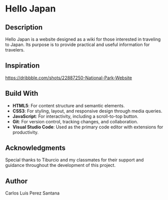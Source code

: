 # Hello Japan

## Description

Hello Japan is a website designed as a wiki for those interested in traveling to Japan. Its purpose is to provide practical and useful information for travelers.

## Inspiration

https://dribbble.com/shots/22887250-National-Park-Website

## Build With

- **HTML5**: For content structure and semantic elements.
- **CSS3**: For styling, layout, and responsive design through media queries.
- **JavaScript**: For interactivity, including a scroll-to-top button.
- **Git**: For version control, tracking changes, and collaboration.
- **Visual Studio Code**: Used as the primary code editor with extensions for productivity.

## Acknowledgments

Special thanks to Tiburcio and my classmates for their support and guidance throughout the development of this project.

## Author

Carlos Luis Perez Santana